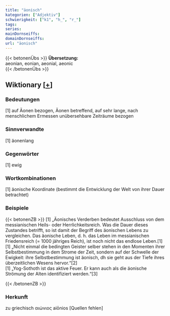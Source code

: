 ```yaml
---
title: "äonisch"
kategorien: ["Adjektiv"]
schwierigkeit: ["k1", "h_", "r_"]
tags:
series:
mainDornseiffs:
domainDornseiffs:
url: "äonisch"
---
```


{{< betonenÜbs >}}
**Übersetzung:**  
aeonian, eonian, aeonial, aeonic  
{{< /betonenÜbs >}}

## Wiktionary [[+](https://de.wiktionary.org/wiki/äonisch)]

### Bedeutungen
[1] auf Äonen bezogen, Äonen betreffend, auf sehr lange, nach menschlichem Ermessen unübersehbare Zeiträume bezogen  

### Sinnverwandte
[1] äonenlang  

### Gegenwörter
[1] ewig  

### Wortkombinationen
[1] äonische Koordinate (bestimmt die Entwicklung der Welt von ihrer Dauer betrachtet)  

### Beispiele
{{< betonenZB >}}
[1] „Äonisches Verderben bedeutet Ausschluss von dem messianischen Heils- oder Herrlichkeitsreich. Was die Dauer dieses Zustandes betrifft, so ist damit der Begriff des äonischen Lebens zu vergleichen. Das äonische Leben, d. h. das Leben im messianischen Friedensreich (= 1000 jähriges Reich), ist noch nicht das endlose Leben.[1]  
[1] „Nicht einmal die bedingten Geister selber stehen in den Momenten ihrer Selbstbestimmung in dem Strome der Zeit, sondern auf der Schwelle der Ewigkeit: ihre Selbstbestimmung ist äonisch, dh sie geht aus der Tiefe ihres überzeitlichen Wesens hervor.“[2]  
[1] „Yog-Sothoth ist das aktive Feuer. Er kann auch als die äonische Strömung der Alten identifiziert werden.“[3]  

{{< /betonenZB >}}
### Herkunft
zu griechisch αιώνιος aiōnios [Quellen fehlen]  


